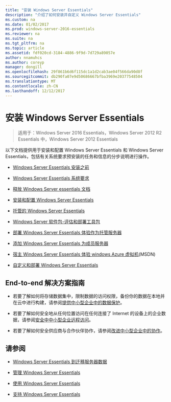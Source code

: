 ```yaml
---
title: "安装 Windows Server Essentials"
description: "介绍了如何安装并自定义 Windows Server Essentials"
ms.custom: na
ms.date: 01/02/2017
ms.prod: windows-server-2016-essentials
ms.reviewer: na
ms.suite: na
ms.tgt_pltfrm: na
ms.topic: article
ms.assetid: fdf020cd-3184-4886-9f9d-7d729a89057e
author: nnamuhcs
ms.author: coreyp
manager: dongill
ms.openlocfilehash: 29f861b6d6f115dc1a1d2cab3ae04f566da90d8f
ms.sourcegitcommit: db290fa07e9d50686667bfba3969e20377548504
ms.translationtype: MT
ms.contentlocale: zh-CN
ms.lasthandoff: 12/12/2017
---
```

# <a name="install-windows-server-essentials"></a>安装 Windows Server Essentials

>适用于：Windows Server 2016 Essentials，Windows Server 2012 R2 Essentials 中，Windows Server 2012 Essentials

以下文档提供用于安装和配置 Windows Server Essentials 和 Windows Server Essentials，包括有关系统要求预安装的任务和信息的分步说明进行操作。   
  
-   [Windows Server Essentials 安装之前](Before-You-Install-Windows-Server-Essentials.md)  
  
-   [Windows Server Essentials 系统要求](../get-started/system-requirements.md)  
  
-   [释放 Windows Server essentials 文档](../get-started/release-notes.md)  
  
-   [安装和配置 Windows Server Essentials](Install-and-Configure-Windows-Server-Essentials.md)  
  
-   [托管的 Windows Server Essentials](Hosted-Windows-Server-Essentials.md)  
  
-   [Windows Server 软件包-评估和部署工具包](Assessment-and-Deployment-Kit-for-Windows-Server-Essentials.md)  
 
-   [部署 Windows Server Essentials 体验作为托管服务器](Deploy-Windows-Server-Essentials-Experience-as-a-Hosted-Server.md)  
  
-   [添加 Windows Server Essentials 为成员服务器](Add-Windows-Server-Essentials-as-a-Member-Server.md)  
  
-   [宿主 Windows Server Essentials 体验 windows Azure 虚拟机](https://msdn.microsoft.com/library/dn520828.aspx)(MSDN)  
  
-   [自定义和部署 Windows Server Essentials](Customize-and-Deploy-Windows-Server-Essentials.md)  

  
## <a name="end-to-end-solution-guides"></a>End-to-end 解决方案指南  
  
-    若要了解如何将存储数据集中，限制数据的访问权限，备份你的数据在本地并在云中进行构建，请参阅[提供中小型企业中的数据保护](https://technet.microsoft.com/library/dn582043.aspx)。  
  
-    若要了解如何安全地从任何位置访问在任何连接了 Internet 的设备上的企业数据，请参阅[安全中中小型企业远程访问](https://technet.microsoft.com/library/dn629457.aspx)。  
  
-    若要了解如何安全供应商与合作伙伴协作，请参阅[改进中小型企业中的协作](https://technet.microsoft.com/library/dn747893.aspx)。  
  
## <a name="see-also"></a>请参阅  
    
  
-   [Windows Server Essentials 到迁移服务器数据](../migrate/Migrate-Server-Data-to-Windows-Server-Essentials.md)  
  
-   [管理 Windows Server Essentials](../manage/Manage-Windows-Server-Essentials.md)  
  
-   [使用 Windows Server Essentials](../use/Use-Windows-Server-Essentials.md)  
  
-   [支持 Windows Server Essentials](../support/Support-Windows-Server-Essentials.md)
